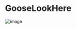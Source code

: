 # GooseLookHere

![image](https://github.com/user-attachments/assets/e0011202-2f19-46a5-9b0e-3f5553efb7c5)
